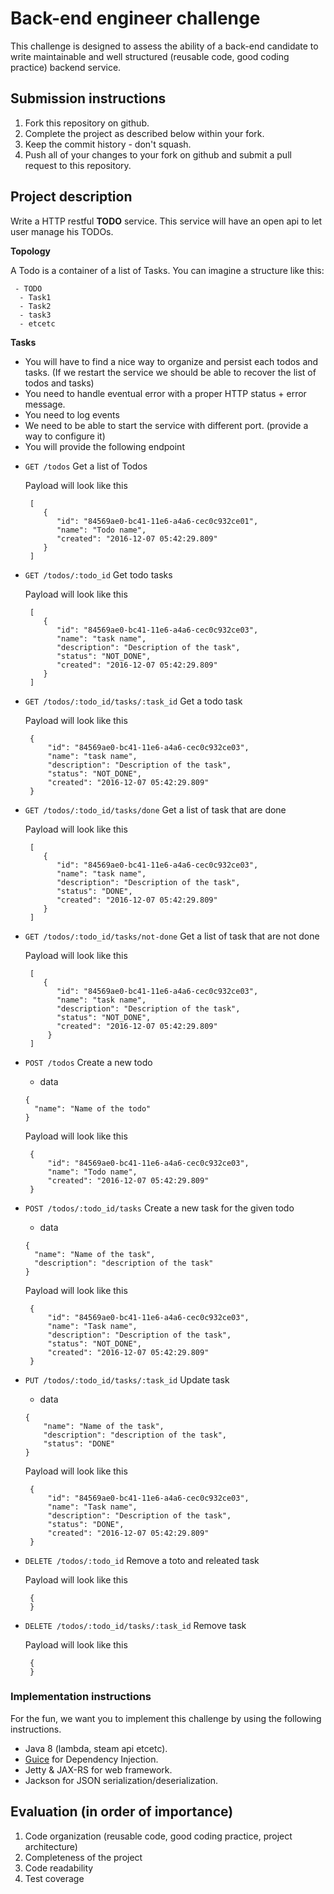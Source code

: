 # Back-end engineer challenge
This challenge is designed to assess the ability of a back-end candidate to write maintainable and well structured (reusable code, good coding practice) backend service.

## Submission instructions
 1. Fork this repository on github.
 2. Complete the project as described below within your fork.
 3. Keep the commit history - don't squash.
 4. Push all of your changes to your fork on github and submit a pull request to this repository.

## Project description
Write a HTTP restful **TODO** service. This service will have an open api to let user manage his TODOs.

**Topology**

A Todo is a container of a list of Tasks.
You can imagine a structure like this:

 ```
  - TODO
   - Task1
   - Task2
   - task3
   - etcetc 
 ```

**Tasks**

- You will have to find a nice way to organize and persist each todos and tasks. (If we restart the service we should be able to recover the list of todos and tasks)
- You need to handle eventual error with a proper HTTP status + error message.
- You need to log events
- We need to be able to start the service with different port. (provide a way to configure it)
- You will provide the following endpoint

 * `GET /todos` Get a list of Todos
     
     Payload will look like this
     
     ```
      [
         {
            "id": "84569ae0-bc41-11e6-a4a6-cec0c932ce01",
            "name": "Todo name",
            "created": "2016-12-07 05:42:29.809"
         }
      ]
     ```
     
 * `GET /todos/:todo_id` Get todo tasks
     
     Payload will look like this
     
     ```
      [
         {
            "id": "84569ae0-bc41-11e6-a4a6-cec0c932ce03",
            "name": "task name",
            "description": "Description of the task",
            "status": "NOT_DONE",
            "created": "2016-12-07 05:42:29.809"
         }
      ]
     ```
     
 * `GET /todos/:todo_id/tasks/:task_id` Get a todo task
 
     Payload will look like this
     
     ```
      {
          "id": "84569ae0-bc41-11e6-a4a6-cec0c932ce03",
          "name": "task name",
          "description": "Description of the task",
          "status": "NOT_DONE",
          "created": "2016-12-07 05:42:29.809"
      }
     ```
     
  * `GET /todos/:todo_id/tasks/done` Get a list of task that are done  
     
     Payload will look like this
     
     ```
      [
         {
            "id": "84569ae0-bc41-11e6-a4a6-cec0c932ce03",
            "name": "task name",
            "description": "Description of the task",
            "status": "DONE",
            "created": "2016-12-07 05:42:29.809"
         }
      ]
     ```
     
  * `GET /todos/:todo_id/tasks/not-done` Get a list of task that are not done  
     
     Payload will look like this
     
     ```
      [
         {
            "id": "84569ae0-bc41-11e6-a4a6-cec0c932ce03",
            "name": "task name",
            "description": "Description of the task",
            "status": "NOT_DONE",
            "created": "2016-12-07 05:42:29.809"
          }
      ]

     ```
 
 * `POST /todos` Create a new todo
     * data
     ```
     {
       "name": "Name of the todo"
     }
     ```
     
     Payload will look like this
     
     ```
      {
          "id": "84569ae0-bc41-11e6-a4a6-cec0c932ce03",
          "name": "Todo name",
          "created": "2016-12-07 05:42:29.809"
      }
     ```
     
 * `POST /todos/:todo_id/tasks` Create a new task for the given todo
     * data
     ```
     {
       "name": "Name of the task",
       "description": "description of the task"
     }
     ```
     
     Payload will look like this
     
     ```
      {
          "id": "84569ae0-bc41-11e6-a4a6-cec0c932ce03",
          "name": "Task name",
          "description": "Description of the task",
          "status": "NOT_DONE",
          "created": "2016-12-07 05:42:29.809"
      }
     ```
   
  * `PUT /todos/:todo_id/tasks/:task_id` Update task
     * data
     ```
     {
         "name": "Name of the task",
         "description": "description of the task",
         "status": "DONE"
     }
     ```
     
     Payload will look like this
     
     ```
      {
          "id": "84569ae0-bc41-11e6-a4a6-cec0c932ce03",
          "name": "Task name",
          "description": "Description of the task",
          "status": "DONE",
          "created": "2016-12-07 05:42:29.809"
      }
     ```
     
 * `DELETE /todos/:todo_id` Remove a toto and releated task
     
     Payload will look like this
     
     ```
      {
      }
     ```
     
 * `DELETE /todos/:todo_id/tasks/:task_id` Remove task
     
     Payload will look like this
     
     ```
      {
      }
     ```

### Implementation instructions
For the fun, we want you to implement this challenge by using the following instructions. 

 * Java 8 (lambda, steam api etcetc).
 * [Guice](https://github.com/google/guice) for Dependency Injection.
 * Jetty & JAX-RS for web framework.
 * Jackson for JSON serialization/deserialization.

## Evaluation (in order of importance)

 1. Code organization (reusable code, good coding practice, project architecture)
 2. Completeness of the project
 3. Code readability
 4. Test coverage

